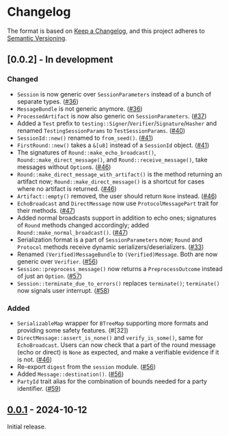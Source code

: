 # Changelog

The format is based on [Keep a Changelog](https://keepachangelog.com/en/1.0.0/),
and this project adheres to [Semantic Versioning](https://semver.org/spec/v2.0.0.html).

## [0.0.2] - In development

### Changed

- `Session` is now generic over `SessionParameters` instead of a bunch of separate types. ([#36])
- `MessageBundle` is not generic anymore. ([#36])
- `ProcessedArtifact` is now also generic on `SessionParameters`. ([#37])
- Added a `Test` prefix to `testing::Signer`/`Verifier`/`Signature`/`Hasher` and renamed `TestingSessionParams` to `TestSessionParams`. ([#40])
- `SessionId::new()` renamed to `from_seed()`. ([#41])
- `FirstRound::new()` takes a `&[u8]` instead of a `SessionId` object. ([#41])
- The signatures of `Round::make_echo_broadcast()`, `Round::make_direct_message()`, and `Round::receive_message()`, take messages without `Option`s. ([#46])
- `Round::make_direct_message_with_artifact()` is the method returning an artifact now; `Round::make_direct_message()` is a shortcut for cases where no artifact is returned. ([#46])
- `Artifact::empty()` removed, the user should return `None` instead. ([#46])
- `EchoBroadcast` and `DirectMessage` now use `ProtocolMessagePart` trait for their methods. ([#47])
- Added normal broadcasts support in addition to echo ones; signatures of `Round` methods changed accordingly; added `Round::make_normal_broadcast()`. ([#47])
- Serialization format is a part of `SessionParameters` now; `Round` and `Protocol` methods receive dynamic serializers/deserializers. ([#33])
- Renamed `(Verified)MessageBundle` to `(Verified)Message`. Both are now generic over `Verifier`. ([#56])
- `Session::preprocess_message()` now returns a `PreprocessOutcome` instead of just an `Option`. ([#57])
- `Session::terminate_due_to_errors()` replaces `terminate()`; `terminate()` now signals user interrupt. ([#58])


### Added

- `SerializableMap` wrapper for `BTreeMap` supporting more formats and providing some safety features. (#[32])
- `DirectMessage::assert_is_none()` and `verify_is_some()`, same for `EchoBroadcast`. Users can now check that a part of the round message (echo or direct) is `None` as expected, and make a verifiable evidence if it is not. ([#46])
- Re-export `digest` from the `session` module. ([#56])
- Added `Message::destination()`. ([#56])
- `PartyId` trait alias for the combination of bounds needed for a party identifier. ([#59])


[#32]: https://github.com/entropyxyz/manul/pull/32
[#33]: https://github.com/entropyxyz/manul/pull/33
[#36]: https://github.com/entropyxyz/manul/pull/36
[#37]: https://github.com/entropyxyz/manul/pull/37
[#40]: https://github.com/entropyxyz/manul/pull/40
[#41]: https://github.com/entropyxyz/manul/pull/41
[#46]: https://github.com/entropyxyz/manul/pull/46
[#47]: https://github.com/entropyxyz/manul/pull/47
[#56]: https://github.com/entropyxyz/manul/pull/56
[#57]: https://github.com/entropyxyz/manul/pull/57
[#58]: https://github.com/entropyxyz/manul/pull/58
[#59]: https://github.com/entropyxyz/manul/pull/59


## [0.0.1] - 2024-10-12

Initial release.


[0.0.1]: https://github.com/entropyxyz/manul/releases/tag/v0.0.1
